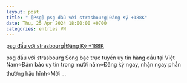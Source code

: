 ```yaml
---
layout: post
title: " [Psg] psg đấu với strasbourg|Đăng Ký +188K"
date: Thu, 25 Apr 2024 18:00:00 +0700
categories: entries VN
---
```

[psg đấu với strasbourg|Đăng Ký +188K](https://thanhhoa.gov.vn/pac0425-win55%20slot.shtml)

psg đấu với strasbourg  Sòng bạc trực tuyến uy tín hàng đầu tại Việt Nam⭐️Đảm bảo uy tín trong mười năm⭐️Đăng ký ngay, nhận ngay phần thưởng hậu hĩnh️⭐️Mời ...

